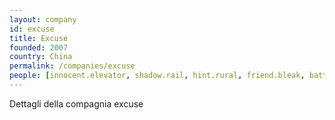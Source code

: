 ```yaml
---
layout: company
id: excuse
title: Excuse
founded: 2007
country: China
permalink: /companies/excuse
people: [innocent.elevator, shadow.rail, hint.rural, friend.bleak, battle.pattern, connect.share]
---
```


Dettagli della compagnia excuse